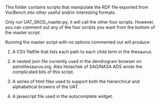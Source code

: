 This folder contains scripts that manipulate the RDF file exported from VocBench into other useful and/or interesting formats.

Only run UAT_SKOS_master.py, it will call the other four scripts.  However, you can comment out any of the four scripts you want from the bottom of the master script.

Running the master script with no options commented out will produce:

1) A CSV flatfile that lists each path to each child term in the thesaurus.

2) A nested json file currently used in the dendrogram browser on astrothesaurus.org.  Alex Holachek of SAO/NASA ADS wrote the complicated bits of this script.

3) A series of html files used to support both the hierarchical and alphabetical browers of the UAT.

4) A javascript file used in the autocomplete widget.